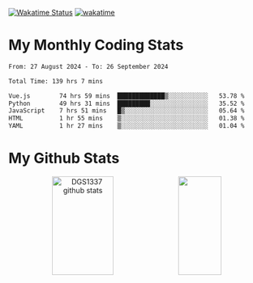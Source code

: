 [![Wakatime Status](https://github.com/noopurphalak/noopurphalak/workflows/wakatime-status-update/badge.svg)](https://github.com/noopurphalak/noopurphalak/actions/workflows/main.yml)
[![wakatime](https://wakatime.com/badge/user/80ace140-ef40-4fdd-b8ed-f3be3d2e1aea.svg)](https://wakatime.com/@80ace140-ef40-4fdd-b8ed-f3be3d2e1aea)

# My Monthly Coding Stats

<!--START_SECTION:waka-->

```txt
From: 27 August 2024 - To: 26 September 2024

Total Time: 139 hrs 7 mins

Vue.js        74 hrs 59 mins  █████████████▒░░░░░░░░░░░   53.78 %
Python        49 hrs 31 mins  █████████░░░░░░░░░░░░░░░░   35.52 %
JavaScript    7 hrs 51 mins   █▒░░░░░░░░░░░░░░░░░░░░░░░   05.64 %
HTML          1 hr 55 mins    ▒░░░░░░░░░░░░░░░░░░░░░░░░   01.38 %
YAML          1 hr 27 mins    ▒░░░░░░░░░░░░░░░░░░░░░░░░   01.04 %
```

<!--END_SECTION:waka-->

# My Github Stats
<div style="text-align: center;">
  <img width="49%" height="195px" src="https://github-readme-stats-sigma-five.vercel.app/api?username=noopurphalak&show_icons=true&count_private=true&hide_border=true&title_color=ecf2f8&icon_color=0d1117&text_color=FFFFFF&bg_color=0d1117" alt="DGS1337 github stats" />
  <img width="41%" height="195px" src="https://github-readme-stats-sigma-five.vercel.app/api/top-langs/?username=noopurphalak&layout=compact&hide_border=true&title_color=ecf2f8&text_color=FFFFFF&bg_color=0d1117" />
</div>
